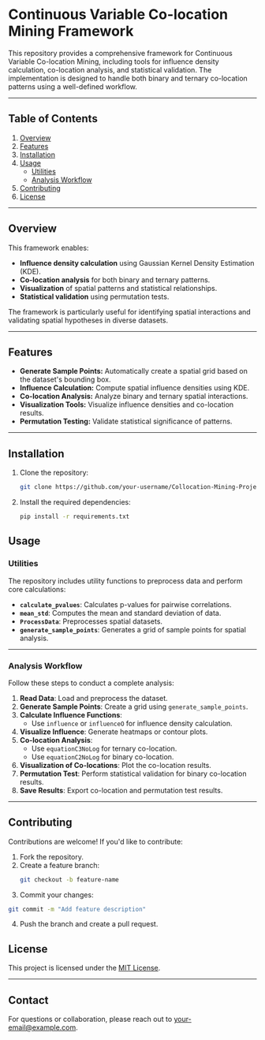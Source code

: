 # Continuous Variable Co-location Mining Framework

This repository provides a comprehensive framework for Continuous Variable Co-location Mining, including tools for influence density calculation, co-location analysis, and statistical validation. The implementation is designed to handle both binary and ternary co-location patterns using a well-defined workflow.

---

## Table of Contents
1. [Overview](#overview)
2. [Features](#features)
3. [Installation](#installation)
4. [Usage](#usage)
   - [Utilities](#utilities)
   - [Analysis Workflow](#analysis-workflow)
5. [Contributing](#contributing)
6. [License](#license)

---

## Overview
This framework enables:
- **Influence density calculation** using Gaussian Kernel Density Estimation (KDE).
- **Co-location analysis** for both binary and ternary patterns.
- **Visualization** of spatial patterns and statistical relationships.
- **Statistical validation** using permutation tests.

The framework is particularly useful for identifying spatial interactions and validating spatial hypotheses in diverse datasets.

---

## Features
- **Generate Sample Points:** Automatically create a spatial grid based on the dataset's bounding box.
- **Influence Calculation:** Compute spatial influence densities using KDE.
- **Co-location Analysis:** Analyze binary and ternary spatial interactions.
- **Visualization Tools:** Visualize influence densities and co-location results.
- **Permutation Testing:** Validate statistical significance of patterns.

---

## Installation
1. Clone the repository:
   ```bash
   git clone https://github.com/your-username/Collocation-Mining-Project.git
2. Install the required dependencies:
   ```bash
   pip install -r requirements.txt
   
## Usage

### Utilities
The repository includes utility functions to preprocess data and perform core calculations:

- **`calculate_pvalues`**: Calculates p-values for pairwise correlations.
- **`mean_std`**: Computes the mean and standard deviation of data.
- **`ProcessData`**: Preprocesses spatial datasets.
- **`generate_sample_points`**: Generates a grid of sample points for spatial analysis.

---

### Analysis Workflow
Follow these steps to conduct a complete analysis:

1. **Read Data**: Load and preprocess the dataset.
2. **Generate Sample Points**: Create a grid using `generate_sample_points`.
3. **Calculate Influence Functions**:
   - Use `influence` or `influenceO` for influence density calculation.
4. **Visualize Influence**: Generate heatmaps or contour plots.
5. **Co-location Analysis**:
   - Use `equationC3NoLog` for ternary co-location.
   - Use `equationC2NoLog` for binary co-location.
6. **Visualization of Co-locations**: Plot the co-location results.
7. **Permutation Test**: Perform statistical validation for binary co-location results.
8. **Save Results**: Export co-location and permutation test results.

---

## Contributing
Contributions are welcome! If you'd like to contribute:

1. Fork the repository.
2. Create a feature branch:
   ```bash
   git checkout -b feature-name
3. Commit your changes:
 ```bash
 git commit -m "Add feature description"
```
4. Push the branch and create a pull request.

## License
This project is licensed under the [MIT License](LICENSE).

---

## Contact
For questions or collaboration, please reach out to [your-email@example.com](mailto:mdmahin3@gmail.com).
